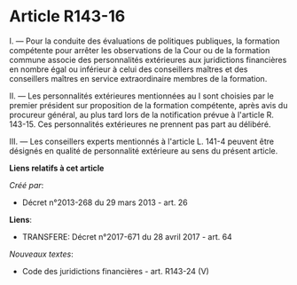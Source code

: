 # Article R143-16

I. ― Pour la conduite des évaluations de politiques publiques, la formation compétente pour arrêter les observations de la
Cour ou de la formation commune associe des personnalités extérieures aux juridictions financières en nombre égal ou
inférieur à celui des conseillers maîtres et des conseillers maîtres en service extraordinaire membres de la formation.

II. ― Les personnalités extérieures mentionnées au I sont choisies par le premier président sur proposition de la formation
compétente, après avis du procureur général, au plus tard lors de la notification prévue à l'article R. 143-15. Ces
personnalités extérieures ne prennent pas part au délibéré.

III. ― Les conseillers experts mentionnés à l'article L. 141-4 peuvent être désignés en qualité de personnalité extérieure au
sens du présent article.

**Liens relatifs à cet article**

_Créé par_:

  - Décret n°2013-268 du 29 mars 2013 - art. 26

**Liens**:

  - TRANSFERE: Décret n°2017-671 du 28 avril 2017 - art. 64

_Nouveaux textes_:

  - Code des juridictions financières - art. R143-24 (V)
